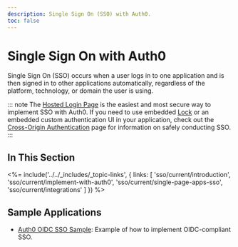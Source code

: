 ```yaml
---
description: Single Sign On (SSO) with Auth0.
toc: false
---
```


# Single Sign On with Auth0

Single Sign On (SSO) occurs when a user logs in to one application and is then signed in to other applications automatically, regardless of the platform, technology, or domain the user is using.

::: note
The [Hosted Login Page](/hosted-pages/login) is the easiest and most secure way to implement SSO with Auth0. If you need to use embedded [Lock](/libraries/lock) or an embedded custom authentication UI in your application, check out the [Cross-Origin Authentication](/cross-origin-authentication) page for information on safely conducting SSO.
:::

## In This Section

<%= include('../../_includes/_topic-links', { links: [
  'sso/current/introduction',
  'sso/current/implement-with-auth0',
  'sso/current/single-page-apps-sso',
  'sso/current/integrations'
] }) %>

## Sample Applications

* [Auth0 OIDC SSO Sample](https://github.com/auth0-samples/oidc-sso-sample): Example of how to implement OIDC-compliant SSO.